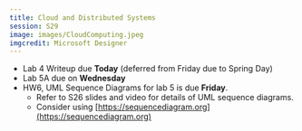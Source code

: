 ```yaml
---
title: Cloud and Distributed Systems
session: S29
image: images/CloudComputing.jpeg
imgcredit: Microsoft Designer
---
```


* Lab 4 Writeup due **Today** (deferred from Friday due to Spring Day)
* Lab 5A due on **Wednesday**
* HW6, UML Sequence Diagrams for lab 5 is due **Friday**.
    * Refer to S26 slides and video for details of UML sequence diagrams.
    * Consider using [https://sequencediagram.org](https://sequencediagram.org)

